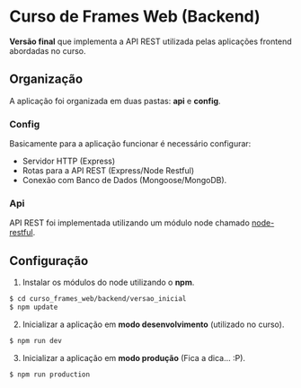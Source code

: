 # Curso de Frames Web (Backend)
 **Versão final** que implementa a API REST utilizada pelas aplicações frontend abordadas no curso.

## Organização
A aplicação foi organizada em duas pastas: **api** e **config**.

### Config
Basicamente para a aplicação funcionar é necessário configurar:
- Servidor HTTP (Express)
- Rotas para a API REST (Express/Node Restful)
- Conexão com Banco de Dados (Mongoose/MongoDB).

### Api
API REST foi implementada utilizando um módulo node chamado [node-restful](https://github.com/baugarten/node-restful).

## Configuração

1. Instalar os módulos do node utilizando o **npm**.
```sh
$ cd curso_frames_web/backend/versao_inicial
$ npm update
```

2. Inicializar a aplicação em **modo desenvolvimento** (utilizado no curso).
```sh
$ npm run dev
```

3. Inicializar a aplicação em **modo produção** (Fica a dica... :P).
```sh
$ npm run production
```
